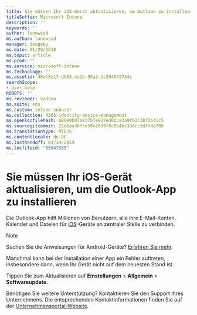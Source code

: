 ```yaml
---
title: Sie müssen Ihr iOS-Gerät aktualisieren, um Outlook zu installieren | Microsoft-Dokumentation
titleSuffix: Microsoft Intune
description: ''
keywords: ''
author: lenewsad
ms.author: lanewsad
manager: dougeby
ms.date: 01/29/2018
ms.topic: article
ms.prod: ''
ms.service: microsoft-intune
ms.technology: ''
ms.assetid: 48ef8e17-db03-4a1b-95a2-bc594979734c
searchScope:
- User help
ROBOTS: ''
ms.reviewer: vadona
ms.suite: ems
ms.custom: intune-enduser
ms.collection: M365-identity-device-management
ms.openlocfilehash: a8080b07a937b7e827ed0dca3a9fb2c3072b41c5
ms.sourcegitcommit: 25e6aa3bfce58ce8d9f8c054bc338cc3dff4a78b
ms.translationtype: MTE75
ms.contentlocale: de-DE
ms.lasthandoff: 03/14/2019
ms.locfileid: "55847385"
---
```

# <a name="you-need-to-update-your-ios-device-to-install-the-outlook-app"></a>Sie müssen Ihr iOS-Gerät aktualisieren, um die Outlook-App zu installieren

Die Outlook-App hilft Millionen von Benutzern, alle ihre E-Mail-Konten, Kalender und Dateien für [iOS](https://itunes.apple.com/app/microsoft-outlook-email-calendar/id951937596)-Geräte an zentraler Stelle zu verbinden.

>[!NOTE]
> Suchen Sie die Anweisungen für Android-Geräte? [Erfahren Sie mehr](update-device-outlook-android.md).

Manchmal kann bei der Installation einer App ein Fehler auftreten, insbesondere dann, wenn Ihr Gerät nicht auf dem neuesten Stand ist. 

Tippen Sie zum Aktualisieren auf **Einstellungen** > **Allgemein** > **Softwareupdate**.

Benötigen Sie weitere Unterstützung? Kontaktieren Sie den Support Ihres Unternehmens. Die entsprechenden Kontaktinformationen finden Sie auf der [Unternehmensportal-Website](https://go.microsoft.com/fwlink/?linkid=2010980).

